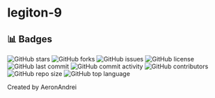# legiton-9

## 📊 Badges

![GitHub stars](https://img.shields.io/github/stars/AeronAndrei/legiton-9?style=flat-square) ![GitHub forks](https://img.shields.io/github/forks/AeronAndrei/legiton-9?style=flat-square) ![GitHub issues](https://img.shields.io/github/issues/AeronAndrei/legiton-9?style=flat-square) ![GitHub license](https://img.shields.io/github/license/AeronAndrei/legiton-9?style=flat-square) ![GitHub last commit](https://img.shields.io/github/last-commit/AeronAndrei/legiton-9?style=flat-square) ![GitHub commit activity](https://img.shields.io/github/commit-activity/m/AeronAndrei/legiton-9?style=flat-square) ![GitHub contributors](https://img.shields.io/github/contributors/AeronAndrei/legiton-9?style=flat-square) ![GitHub repo size](https://img.shields.io/github/repo-size/AeronAndrei/legiton-9?style=flat-square) ![GitHub top language](https://img.shields.io/github/languages/top/AeronAndrei/legiton-9?style=flat-square) 


Created by AeronAndrei
